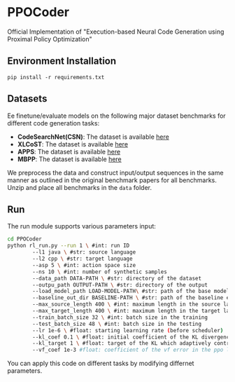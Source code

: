 # PPOCoder

Official Implementation of "Execution-based Neural Code Generation using Proximal Policy Optimization"

## Environment Installation
```
pip install -r requirements.txt
```


## Datasets

Ee finetune/evaluate models on the following major dataset benchmarks for different code generation tasks:

* **CodeSearchNet(CSN)**: The dataset is available [here](https://github.com/github/CodeSearchNet##data-details)
* **XLCoST**: The dataset is available [here](https://github.com/reddy-lab-code-research/XLCoST)
* **APPS**: The dataset is available [here](https://github.com/hendrycks/apps)
* **MBPP**: The dataset is available [here](https://github.com/google-research/google-research/tree/master/mbpp)

We preprocess the data and construct input/output sequences in the same manner as outlined in the original benchmark papers for all benchmarks. Unzip and place all benchmarks in the `data` folder.


## Run
The run module supports various parameters input:

```bash
cd PPOCoder
python rl_run.py --run 1 \ #int: run ID 
        --l1 java \ #str: source language
        --l2 cpp \ #str: target language
        --asp 5 \ #int: action space size
        --ns 10 \ #int: number of synthetic samples
        --data_path DATA-PATH \ #str: directory of the dataset
        --outpu_path OUTPUT-PATH \ #str: directory of the output
        --load_model_path LOAD-MODEL-PATH\ #str: path of the base model (before RL)
        --baseline_out_dir BASELINE-PATH \ #str: path of the baseline experiments
        --max_source_length 400 \ #int: maximum length in the source language
        --max_target_length 400 \ #int: maximum length in the target language
        --train_batch_size 32 \ #int: batch size in the training
        --test_batch_size 48 \ #int: batch size in the testing
        --lr 1e-6 \ #float: starting learning rate (before scheduler)
        --kl_coef 0.1 \ #float: initial coefficient of the KL divergence penalty in the reward
        --kl_target 1 \ #float: target of the KL which adaptively controls the KL coefficient 
        --vf_coef 1e-3 #float: coefficient of the vf error in the ppo loss 
```

You can apply this code on different tasks by modifying differnet parameters. 
